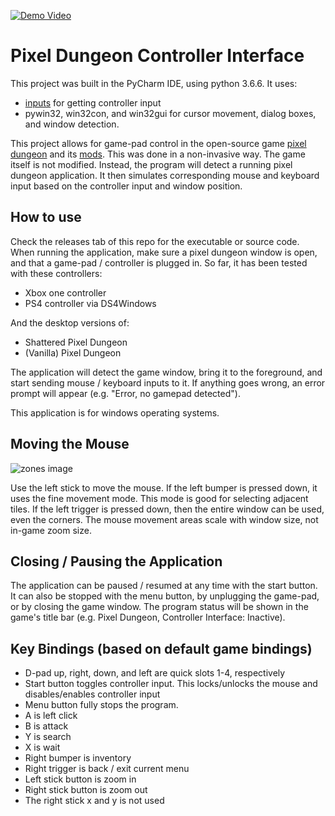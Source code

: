 [![Demo Video](https://i.imgur.com/V9yxmHo.png)](https://youtu.be/3VyiEB4iVtU "Click to watch the video")

# Pixel Dungeon Controller Interface

This project was built in the PyCharm IDE, using python 3.6.6. It uses:
- [inputs](https://pypi.org/project/inputs/) for getting controller input
- pywin32, win32con, and win32gui for cursor movement, dialog boxes, and window detection.

This project allows for game-pad control in the open-source game 
[pixel dungeon](https://github.com/watabou/pixel-dungeon) and its [mods](https://github.com/00-Evan/shattered-pixel-dungeon).
This was done in a non-invasive way. The game itself is not modified. Instead, the program will detect a running pixel
dungeon application. It then simulates corresponding mouse and keyboard input based on the controller input and window position.

## How to use

Check the releases tab of this repo for the executable or source code. When running the application, make sure a pixel dungeon window is open,
and that a game-pad / controller is plugged in. So far, it has been tested with these controllers:
- Xbox one controller
- PS4 controller via DS4Windows

And the desktop versions of:
- Shattered Pixel Dungeon
- (Vanilla) Pixel Dungeon

The application will detect the game window, bring it to the foreground, and start sending mouse / keyboard inputs to it.
If anything goes wrong, an error prompt will appear (e.g. "Error, no gamepad detected").

This application is for windows operating systems.


## Moving the Mouse

![zones image](https://i.imgur.com/yE5BN8Y.png)

Use the left stick to move the mouse. If the left bumper is pressed down, it uses the fine movement mode. This mode is good for 
selecting adjacent tiles. If the left trigger is pressed down, then the entire window can be used, even the corners.
The mouse movement areas scale with window size, not in-game zoom size.

## Closing / Pausing the Application

The application can be paused / resumed at any time with the start button. It can also be stopped with the menu button,
by unplugging the game-pad, or by closing the game window. The program status will be shown in the game's title bar
(e.g. Pixel Dungeon, Controller Interface: Inactive).

## Key Bindings (based on default game bindings)
- D-pad up, right, down, and left are quick slots 1-4, respectively
- Start button toggles controller input. This locks/unlocks the mouse and disables/enables controller input
- Menu button fully stops the program.
- A is left click
- B is attack
- Y is search
- X is wait
- Right bumper is inventory
- Right trigger is back / exit current menu
- Left stick button is zoom in
- Right stick button is zoom out
- The right stick x and y is not used